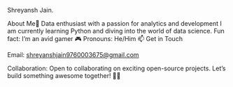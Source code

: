Shreyansh Jain.

About Me🚀
Data enthusiast with a passion for analytics and development
I am currently learning Python and diving into the world of data science.
Fun fact: I’m an avid gamer 🎮
Pronouns: He/Him
📫 Get in Touch

Email: shreyanshjain9760003675@gmail.com

Collaboration:
Open to collaborating on exciting open-source projects. Let’s build something awesome together! 👀💡

<!---
shrey-git12/shrey-git12 is a ✨ special ✨ repository because its `README.md` (this file) appears on your GitHub profile.
You can click the Preview link to take a look at your changes.
--->
